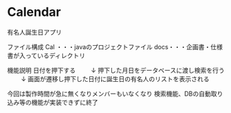 Calendar
========

有名人誕生日アプリ


ファイル構成
Cal ・・・javaのプロジェクトファイル
docs・・・企画書・仕様書が入っているディレクトリ


機能説明
日付を押下する
　　 ↓
押下した月日をデータベースに渡し検索を行う
　　 ↓
画面が遷移し押下した日付に誕生日の有名人のリストを表示される



今回は製作時間が急に無くなりメンバーもいなくなり
検索機能、DBの自動取り込み等の機能が実装できずに終了